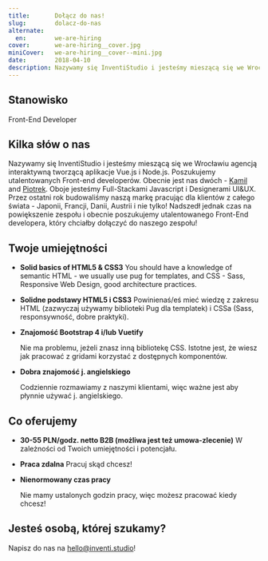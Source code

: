 ```yaml
---
title:       Dołącz do nas!
slug:        dolacz-do-nas
alternate:
  en:        we-are-hiring
cover:       we-are-hiring__cover.jpg
miniCover:   we-are-hiring__cover--mini.jpg
date:        2018-04-10
description: Nazywamy się InventiStudio i jesteśmy mieszącą się we Wrocławiu agencją interaktywną tworzącą aplikacje Vue.js i Node.js. Poszukujemy utalentowanych Front-End developerów!
---
```



## Stanowisko

Front-End Developer

## Kilka słów o nas

Nazywamy się InventiStudio i jesteśmy mieszącą się we Wrocławiu agencją interaktywną tworzącą aplikacje Vue.js i Node.js. Poszukujemy utalentowanych Front-end developerów. Obecnie jest nas dwóch - [Kamil](https://www.linkedin.com/in/kamil-borkowski/) and [Piotrek](https://www.linkedin.com/in/piotrekfracek/). Oboje jesteśmy Full-Stackami Javascript i Designerami UI&UX. Przez ostatni rok budowaliśmy naszą markę pracując dla klientów z całego świata - Japonii, Francji, Danii, Austrii i nie tylko! Nadszedł jednak czas na powiększenie zespołu i obecnie poszukujemy utalentowanego Front-End developera, który chciałby dołączyć do naszego zespołu!

## Twoje umiejętności

- **Solid basics of HTML5 & CSS3**
You should have a knowledge of semantic HTML - we usually use pug for templates, and CSS - Sass, Responsive Web Design, good architecture practices.

- **Solidne podstawy HTML5 i CSS3**
  Powinienaś/eś mieć wiedzę z zakresu HTML (zazwyczaj używamy biblioteki Pug dla templatek) i CSSa (Sass, responsywność, dobre praktyki).

- **Znajomość Bootstrap 4 i/lub Vuetify**

  Nie ma problemu, jeżeli znasz inną bibliotekę CSS. Istotne jest, że wiesz jak pracować z gridami korzystać z dostępnych komponentów.

- **Dobra znajomość j. angielskiego**

  Codziennie rozmawiamy z naszymi klientami, więc ważne jest aby płynnie używać j. angielskiego.

## Co oferujemy

- **30-55 PLN/godz. netto B2B (możliwa jest też umowa-zlecenie)**
  W zależności od Twoich umiejętności i potencjału.

- **Praca zdalna**
  Pracuj skąd chcesz!

- **Nienormowany czas pracy**

  Nie mamy ustalonych godzin pracy, więc możesz pracować kiedy chcesz!

## Jesteś osobą, której szukamy?

Napisz do nas na [hello@inventi.studio](mailto:hello@inventi.studio)!
